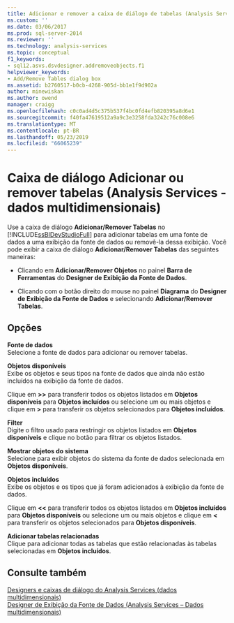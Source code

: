 ```yaml
---
title: Adicionar e remover a caixa de diálogo de tabelas (Analysis Services - dados multidimensionais) | Microsoft Docs
ms.custom: ''
ms.date: 03/06/2017
ms.prod: sql-server-2014
ms.reviewer: ''
ms.technology: analysis-services
ms.topic: conceptual
f1_keywords:
- sql12.asvs.dsvdesigner.addremoveobjects.f1
helpviewer_keywords:
- Add/Remove Tables dialog box
ms.assetid: b2760517-b0cb-4268-905d-bb1e1f9d902a
author: minewiskan
ms.author: owend
manager: craigg
ms.openlocfilehash: c0c0ad4d5c375b537f4bc0fd4efb820395a8d6e1
ms.sourcegitcommit: f40fa47619512a9a9c3e3258fda3242c76c008e6
ms.translationtype: MT
ms.contentlocale: pt-BR
ms.lasthandoff: 05/23/2019
ms.locfileid: "66065239"
---
```

# <a name="add-remove-tables-dialog-box-analysis-services---multidimensional-data"></a>Caixa de diálogo Adicionar ou remover tabelas (Analysis Services - dados multidimensionais)
  Use a caixa de diálogo **Adicionar/Remover Tabelas** no [!INCLUDE[ssBIDevStudioFull](../../includes/ssbidevstudiofull-md.md)] para adicionar tabelas em uma fonte de dados a uma exibição da fonte de dados ou removê-la dessa exibição. Você pode exibir a caixa de diálogo **Adicionar/Remover Tabelas** das seguintes maneiras:  
  
-   Clicando em **Adicionar/Remover Objetos** no painel **Barra de Ferramentas** do **Designer de Exibição da Fonte de Dados**.  
  
-   Clicando com o botão direito do mouse no painel **Diagrama** do **Designer de Exibição da Fonte de Dados** e selecionando **Adicionar/Remover Tabelas**.  
  
## <a name="options"></a>Opções  
 **Fonte de dados**  
 Selecione a fonte de dados para adicionar ou remover tabelas.  
  
 **Objetos disponíveis**  
 Exibe os objetos e seus tipos na fonte de dados que ainda não estão incluídos na exibição da fonte de dados.  
  
 Clique em **>>** para transferir todos os objetos listados em **Objetos disponíveis** para **Objetos incluídos** ou selecione um ou mais objetos e clique em **>** para transferir os objetos selecionados para **Objetos incluídos**.  
  
 **Filter**  
 Digite o filtro usado para restringir os objetos listados em **Objetos disponíveis** e clique no botão para filtrar os objetos listados.  
  
 **Mostrar objetos do sistema**  
 Selecione para exibir objetos do sistema da fonte de dados selecionada em **Objetos disponíveis**.  
  
 **Objetos incluídos**  
 Exibe os objetos e os tipos que já foram adicionados à exibição da fonte de dados.  
  
 Clique em **<<** para transferir todos os objetos listados em **Objetos incluídos** para **Objetos disponíveis** ou selecione um ou mais objetos e clique em **<** para transferir os objetos selecionados para **Objetos disponíveis**.  
  
 **Adicionar tabelas relacionadas**  
 Clique para adicionar todas as tabelas que estão relacionadas às tabelas selecionadas em **Objetos incluídos**.  
  
## <a name="see-also"></a>Consulte também  
 [Designers e caixas de diálogo do Analysis Services &#40;dados multidimensionais&#41;](../analysis-services/analysis-services-designers-and-dialog-boxes-multidimensional-data.md)   
 [Designer de Exibição da Fonte de Dados &#40;Analysis Services – Dados multidimensionais&#41;](../analysis-services/data-source-view-designer-analysis-services-multidimensional-data.md)  
  
  

